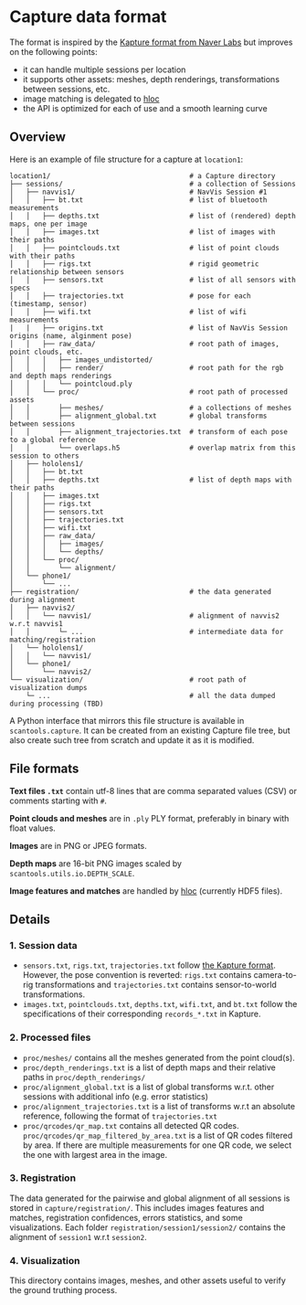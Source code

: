 # Capture data format

The format is inspired by the [Kapture format from Naver Labs](https://github.com/naver/kapture/blob/main/kapture_format.adoc) but improves on the following points:

- it can handle multiple sessions per location
- it supports other assets: meshes, depth renderings, transformations between sessions, etc.
- image matching is delegated to [hloc](https://github.com/cvg/Hierarchical-Localization)
- the API is optimized for each of use and a smooth learning curve

## Overview

Here is an example of file structure for a capture at `location1`:

```
location1/                                  # a Capture directory
├── sessions/                               # a collection of Sessions
│   ├── navvis1/                            # NavVis Session #1
│   │   ├── bt.txt                          # list of bluetooth measurements
│   │   ├── depths.txt                      # list of (rendered) depth maps, one per image
│   │   ├── images.txt                      # list of images with their paths
│   │   ├── pointclouds.txt                 # list of point clouds with their paths
│   │   ├── rigs.txt                        # rigid geometric relationship between sensors
│   │   ├── sensors.txt                     # list of all sensors with specs
│   │   ├── trajectories.txt                # pose for each (timestamp, sensor)
│   │   ├── wifi.txt                        # list of wifi measurements
|   |   ├── origins.txt                     # list of NavVis Session origins (name, alginment pose) 
│   │   ├── raw_data/                       # root path of images, point clouds, etc.
│   │   │   ├── images_undistorted/
│   │   │   ├── render/                     # root path for the rgb and depth maps renderings
│   │   │   └── pointcloud.ply
│   │   └── proc/                           # root path of processed assets
│   │       ├── meshes/                     # a collections of meshes
│   │       ├── alignment_global.txt        # global transforms between sessions
│   │       ├── alignment_trajectories.txt  # transform of each pose to a global reference
│   │       └── overlaps.h5                 # overlap matrix from this session to others
│   ├── hololens1/
│   │   ├── bt.txt
│   │   ├── depths.txt                      # list of depth maps with their paths
│   │   ├── images.txt
│   │   ├── rigs.txt
│   │   ├── sensors.txt
│   │   ├── trajectories.txt
│   │   ├── wifi.txt
│   │   ├── raw_data/
│   │   │   ├── images/
│   │   │   └── depths/
│   │   └── proc/
│   │       └── alignment/
│   └── phone1/
│       └── ...
├── registration/                           # the data generated during alignment
│   ├── navvis2/
│   │   └── navvis1/                        # alignment of navvis2 w.r.t navvis1
│   │       └─ ...                          # intermediate data for matching/registration
│   └── hololens1/
│   │   └── navvis1/
│   └── phone1/
│       └── navvis2/
└── visualization/                          # root path of visualization dumps
    └─ ...                                  # all the data dumped during processing (TBD)
```

A Python interface that mirrors this file structure is available in `scantools.capture`. It can be created from an existing Capture file tree, but also create such tree from scratch and update it as it is modified.

## File formats

**Text files `.txt`** contain utf-8 lines that are comma separated values (CSV) or comments starting with `#`.

**Point clouds and meshes** are in `.ply` PLY format, preferably in binary with float values.

**Images** are in PNG or JPEG formats.

**Depth maps** are 16-bit PNG images scaled by `scantools.utils.io.DEPTH_SCALE`.

**Image features and matches** are handled by [hloc](https://github.com/cvg/Hierarchical-Localization) (currently HDF5 files).

## Details

### 1. Session data

- `sensors.txt`, `rigs.txt`, `trajectories.txt` follow [the Kapture format](https://github.com/naver/kapture/blob/main/kapture_format.adoc#2--sensors). However, the pose convention is reverted: `rigs.txt` contains camera-to-rig transformations and `trajectories.txt` contains sensor-to-world transformations.
- `images.txt`, `pointclouds.txt`, `depths.txt`, `wifi.txt`, and `bt.txt` follow the specifications of their corresponding `records_*.txt` in Kapture.

### 2. Processed files

- `proc/meshes/` contains all the meshes generated from the point cloud(s).
- `proc/depth_renderings.txt` is a list of depth maps and their relative paths in `proc/depth_renderings/`
- `proc/alignment_global.txt` is a list of global transforms w.r.t. other sessions with additional info (e.g. error statistics)
- `proc/alignment_trajectories.txt` is a list of transforms w.r.t an absolute reference, following the format of `trajectories.txt`
- `proc/qrcodes/qr_map.txt` contains all detected QR codes.
  `proc/qrcodes/qr_map_filtered_by_area.txt` is a list of QR codes filtered by area.
  If there are multiple measurements for one QR code, we select the one with
  largest area in the image.

### 3. Registration

The data generated for the pairwise and global alignment of all sessions is stored in `capture/registration/`. This includes images features and matches, registration confidences, errors statistics, and some visualizations. Each folder `registration/session1/session2/` contains the alignment of `session1` w.r.t `session2`.

### 4. Visualization

This directory contains images, meshes, and other assets useful to verify the ground truthing process.
